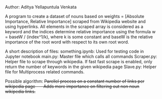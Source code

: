 Author:  Aditya Yellapuntula Venkata

A program to create a dataset of nouns based on weights = [Absolute Importance, Relative Importance] scraped from Wikipedia website and using hyperlinks.
All elements in the scraped array is considered as a keyword and the indices determine relative importance using the formula w = baseW / (index^1/k), where k is some constant and baseW is the relative importance of the root word with respect to its own root word.

A short description of files:
something.ipynb: Used  for testing code in Jupyter notebook
main.py: Master file which calls all commands
Scraper.py: Helper file to scrape through wikipedia. If fast fast scrape is enabled, only return the number of keywords in the given wikipedia page
Slave.py: Helper file for Multiprocess related commands.

Possible algorithm:
~~Parellel process on a constant number of links per wikipedia page --- Adds more importance on filtering out non noun wikipedia links.~~
